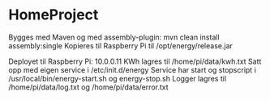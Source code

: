 # HomeProject
Bygges med Maven og med assembly-plugin: mvn clean install assembly:single
Kopieres til Raspberry Pi til /opt/energy/release.jar

Deployet til Raspberry Pi: 10.0.0.11
KWh lagres til /home/pi/data/kwh.txt
Satt opp med eigen service i /etc/init.d/energy
Service har start og stopscript i /usr/local/bin/energy-start.sh og energy-stop.sh
Logger lagres til /home/pi/data/log.txt og /home/pi/data/error.txt
